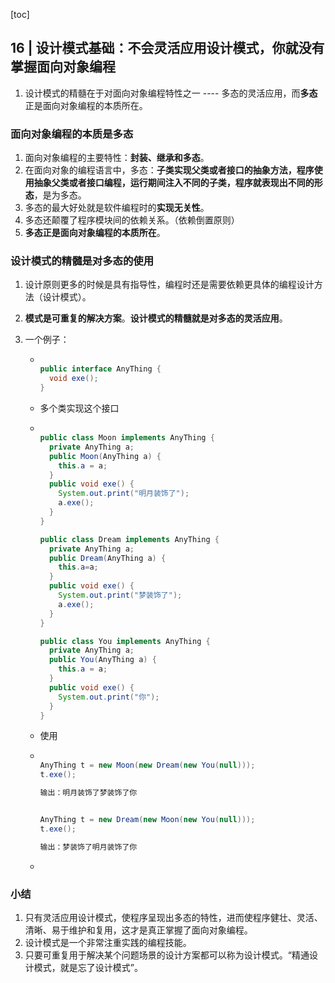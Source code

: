 [toc]

## 16 | 设计模式基础：不会灵活应用设计模式，你就没有掌握面向对象编程

1.  设计模式的精髓在于对面向对象编程特性之一 ---- 多态的灵活应用，而**多态**正是面向对象编程的本质所在。

### 面向对象编程的本质是多态

1.  面向对象编程的主要特性：**封装、继承和多态**。
2.  在面向对象的编程语言中，多态：**子类实现父类或者接口的抽象方法，程序使用抽象父类或者接口编程，运行期间注入不同的子类，程序就表现出不同的形态**，是为多态。
3.  多态的最大好处就是软件编程时的**实现无关性**。
4.  多态还颠覆了程序模块间的依赖关系。（依赖倒置原则）
5.  **多态正是面向对象编程的本质所在**。

### 设计模式的精髓是对多态的使用

1.  设计原则更多的时候是具有指导性，编程时还是需要依赖更具体的编程设计方法（设计模式）。

2.  **模式是可重复的解决方案**。**设计模式的精髓就是对多态的灵活应用**。

3.  一个例子：

    -   ```java
        
        public interface AnyThing {
          void exe();
        }
        ```

    -   多个类实现这个接口

    -   ```java
        
        public class Moon implements AnyThing {
          private AnyThing a;
          public Moon(AnyThing a) {
            this.a = a;
          }
          public void exe() {
            System.out.print("明月装饰了");
            a.exe();
          }
        }
        
        public class Dream implements AnyThing {
          private AnyThing a;
          public Dream(AnyThing a) {
            this.a=a;
          }
          public void exe() {
            System.out.print("梦装饰了");
            a.exe();
          }
        }
        
        public class You implements AnyThing {
          private AnyThing a;
          public You(AnyThing a) {
            this.a = a;
          }
          public void exe() {
            System.out.print("你");
          }
        }
        ```

    -   使用

    -   ```java
        
        AnyThing t = new Moon(new Dream(new You(null)));
        t.exe();
        
        输出：明月装饰了梦装饰了你
        
        
        AnyThing t = new Dream(new Moon(new You(null)));
        t.exe();
        
        输出：梦装饰了明月装饰了你
        ```

    -   

### 小结

1.  只有灵活应用设计模式，使程序呈现出多态的特性，进而使程序健壮、灵活、清晰、易于维护和复用，这才是真正掌握了面向对象编程。
2.  设计模式是一个非常注重实践的编程技能。
3.  只要可重复用于解决某个问题场景的设计方案都可以称为设计模式。“精通设计模式，就是忘了设计模式”。

